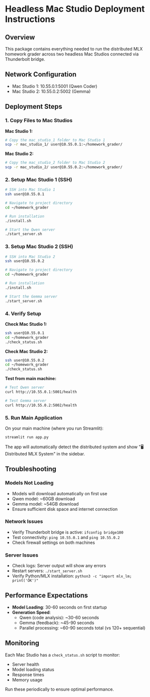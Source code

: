 # Headless Mac Studio Deployment Instructions

## Overview
This package contains everything needed to run the distributed MLX homework grader across two headless Mac Studios connected via Thunderbolt bridge.

## Network Configuration
- Mac Studio 1: 10.55.0.1:5001 (Qwen Coder)
- Mac Studio 2: 10.55.0.2:5002 (Gemma)

## Deployment Steps

### 1. Copy Files to Mac Studios

**Mac Studio 1:**
```bash
# Copy the mac_studio_1 folder to Mac Studio 1
scp -r mac_studio_1/ user@10.55.0.1:~/homework_grader/
```

**Mac Studio 2:**
```bash
# Copy the mac_studio_2 folder to Mac Studio 2  
scp -r mac_studio_2/ user@10.55.0.2:~/homework_grader/
```

### 2. Setup Mac Studio 1 (SSH)

```bash
# SSH into Mac Studio 1
ssh user@10.55.0.1

# Navigate to project directory
cd ~/homework_grader

# Run installation
./install.sh

# Start the Qwen server
./start_server.sh
```

### 3. Setup Mac Studio 2 (SSH)

```bash
# SSH into Mac Studio 2
ssh user@10.55.0.2

# Navigate to project directory
cd ~/homework_grader

# Run installation
./install.sh

# Start the Gemma server
./start_server.sh
```

### 4. Verify Setup

**Check Mac Studio 1:**
```bash
ssh user@10.55.0.1
cd ~/homework_grader
./check_status.sh
```

**Check Mac Studio 2:**
```bash
ssh user@10.55.0.2
cd ~/homework_grader
./check_status.sh
```

**Test from main machine:**
```bash
# Test Qwen server
curl http://10.55.0.1:5001/health

# Test Gemma server
curl http://10.55.0.2:5002/health
```

### 5. Run Main Application

On your main machine (where you run Streamlit):
```bash
streamlit run app.py
```

The app will automatically detect the distributed system and show "🖥️ Distributed MLX System" in the sidebar.

## Troubleshooting

### Models Not Loading
- Models will download automatically on first use
- Qwen model: ~60GB download
- Gemma model: ~54GB download
- Ensure sufficient disk space and internet connection

### Network Issues
- Verify Thunderbolt bridge is active: `ifconfig bridge100`
- Test connectivity: `ping 10.55.0.1` and `ping 10.55.0.2`
- Check firewall settings on both machines

### Server Issues
- Check logs: Server output will show any errors
- Restart servers: `./start_server.sh`
- Verify Python/MLX installation: `python3 -c "import mlx_lm; print('OK')"`

## Performance Expectations

- **Model Loading**: 30-60 seconds on first startup
- **Generation Speed**: 
  - Qwen (code analysis): ~30-60 seconds
  - Gemma (feedback): ~45-90 seconds
  - Parallel processing: ~60-90 seconds total (vs 120+ sequential)

## Monitoring

Each Mac Studio has a `check_status.sh` script to monitor:
- Server health
- Model loading status
- Response times
- Memory usage

Run these periodically to ensure optimal performance.
